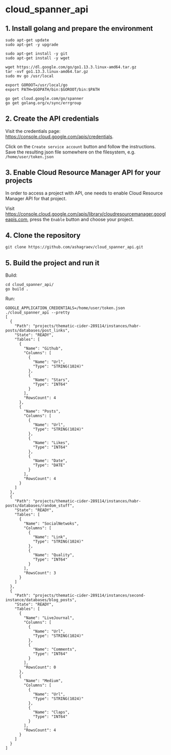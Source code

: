 # cloud_spanner_api



## 1. Install golang and prepare the environment

```
sudo apt-get update
sudo apt-get -y upgrade

sudo apt-get install -y git
sudo apt-get install -y wget

wget https://dl.google.com/go/go1.13.3.linux-amd64.tar.gz
tar -xvf go1.13.3.linux-amd64.tar.gz
sudo mv go /usr/local

export GOROOT=/usr/local/go
export PATH=$GOPATH/bin:$GOROOT/bin:$PATH

go get cloud.google.com/go/spanner
go get golang.org/x/sync/errgroup
```

## 2. Create the API credentials

Visit the credentials page: https://console.cloud.google.com/apis/credentials.

Click on the ```Create service account``` button and follow the instructions.
Save the resulting json file somewhere on the filesystem, e.g. ```/home/user/token.json```

## 3. Enable Cloud Resource Manager API for your projects

In order to access a project with API, one needs to enable Cloud Resource Manager API for that project.

Visit https://console.cloud.google.com/apis/library/cloudresourcemanager.googleapis.com, press the ```Enable``` button and choose your project. 

## 4. Clone the repository

```
git clone https://github.com/ashagraev/cloud_spanner_api.git
```

## 5. Build the project and run it

Build:
```
cd cloud_spanner_api/
go build .
```

Run:
```
GOOGLE_APPLICATION_CREDENTIALS=/home/user/token.json ./cloud_spanner_api --pretty
[
  {
    "Path": "projects/thematic-cider-289114/instances/habr-posts/databases/post_links",
    "State": "READY",
    "Tables": [
      {
        "Name": "Github",
        "Columns": [
          {
            "Name": "Url",
            "Type": "STRING(1024)"
          },
          {
            "Name": "Stars",
            "Type": "INT64"
          }
        ],
        "RowsCount": 4
      },
      {
        "Name": "Posts",
        "Columns": [
          {
            "Name": "Url",
            "Type": "STRING(1024)"
          },
          {
            "Name": "Likes",
            "Type": "INT64"
          },
          {
            "Name": "Date",
            "Type": "DATE"
          }
        ],
        "RowsCount": 4
      }
    ]
  },
  {
    "Path": "projects/thematic-cider-289114/instances/habr-posts/databases/random_stuff",
    "State": "READY",
    "Tables": [
      {
        "Name": "SocialNetwoks",
        "Columns": [
          {
            "Name": "Link",
            "Type": "STRING(1024)"
          },
          {
            "Name": "Quality",
            "Type": "INT64"
          }
        ],
        "RowsCount": 3
      }
    ]
  },
  {
    "Path": "projects/thematic-cider-289114/instances/second-instance/databases/blog_posts",
    "State": "READY",
    "Tables": [
      {
        "Name": "LiveJournal",
        "Columns": [
          {
            "Name": "Url",
            "Type": "STRING(1024)"
          },
          {
            "Name": "Comments",
            "Type": "INT64"
          }
        ],
        "RowsCount": 0
      },
      {
        "Name": "Medium",
        "Columns": [
          {
            "Name": "Url",
            "Type": "STRING(1024)"
          },
          {
            "Name": "Claps",
            "Type": "INT64"
          }
        ],
        "RowsCount": 4
      }
    ]
  }
]
```
